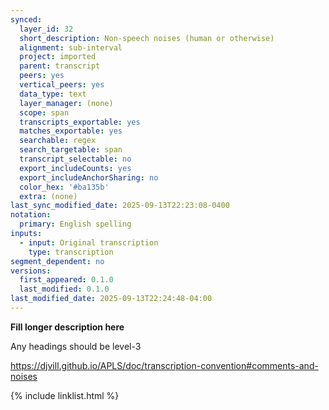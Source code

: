 ```yaml
---
synced:
  layer_id: 32
  short_description: Non-speech noises (human or otherwise)
  alignment: sub-interval
  project: imported
  parent: transcript
  peers: yes
  vertical_peers: yes
  data_type: text
  layer_manager: (none)
  scope: span
  transcripts_exportable: yes
  matches_exportable: yes
  searchable: regex
  search_targetable: span
  transcript_selectable: no
  export_includeCounts: yes
  export_includeAnchorSharing: no
  color_hex: '#ba135b'
  extra: (none)
last_sync_modified_date: 2025-09-13T22:23:08-0400
notation:
  primary: English spelling
inputs:
  - input: Original transcription
    type: transcription
segment_dependent: no
versions:
  first_appeared: 0.1.0
  last_modified: 0.1.0
last_modified_date: 2025-09-13T22:24:48-04:00
---
```


**Fill longer description here**

Any headings should be level-3

https://djvill.github.io/APLS/doc/transcription-convention#comments-and-noises

{% include linklist.html %}
